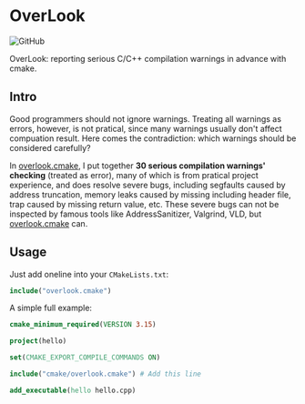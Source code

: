 # OverLook

<img alt="GitHub" src="https://img.shields.io/github/license/zchrissirhcz/overlook">

OverLook: reporting serious C/C++ compilation warnings in advance with cmake.

## Intro

Good programmers should not ignore warnings. Treating all warnings as errors, however, is not pratical, since many warnings usually don't affect compuation result. Here comes the contradiction: which warnings should be considered carefully?

In [overlook.cmake](overlook.cmake), I put together **30 serious compilation warnings' checking** (treated as error), many of which is from pratical project experience, and does resolve severe bugs, including segfaults caused by address truncation, memory leaks caused by missing including header file, trap caused by missing return value, etc. These severe bugs can not be inspected by famous tools like AddressSanitizer, Valgrind, VLD, but [overlook.cmake](overlook.cmake) can.

## Usage

Just add oneline into your `CMakeLists.txt`:

```cmake
include("overlook.cmake")
```

A simple full example:
```cmake
cmake_minimum_required(VERSION 3.15)

project(hello)

set(CMAKE_EXPORT_COMPILE_COMMANDS ON)

include("cmake/overlook.cmake") # Add this line

add_executable(hello hello.cpp)
```
